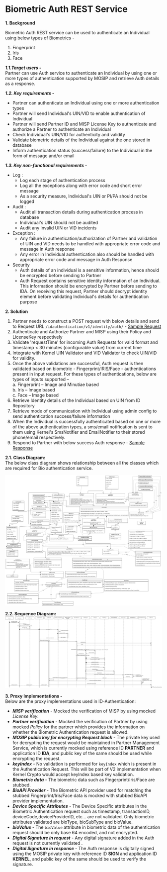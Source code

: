 # Biometric Auth REST Service


**1. Background**


Biometric Auth REST service can be used to authenticate an Individual using below types of Biometrics - 
1.	Fingerprint 
2.	Iris
3.	Face


***1.1.Target users -***  
Partner can use Auth service to authenticate an Individual by using one or more types of authentication supported by MOSIP and retrieve Auth details as a response.


 ***1.2. Key requirements -***   
-	Partner can authenticate an Individual using one or more authentication types
-	Partner will send Individual's UIN/VID to enable authentication of Individual
-	Partner will send Partner ID and MISP License Key to authenticate and authorize a Partner to authenticate an Individual
-	Check Individual's UIN/VID for authenticity and validity
-	Validate biometric details of the Individual against the one stored in database
-	Inform authentication status (success/failure) to the Individual in the form of message and/or email


***1.3. Key non-functional requirements -***   
-	Log :
	-	Log each stage of authentication process
	-	Log all the exceptions along with error code and short error message
	-	As a security measure, Individual's UIN or PI/PA should not be logged
-	Audit :
	-	Audit all transaction details during authentication process in database
	-	Individual's UIN should not be audited
	-	Audit any invalid UIN or VID incidents
-	Exception :
	-	Any failure in authentication/authorization of Partner and validation of UIN and VID needs to be handled with appropriate error code and message in Auth response
	-	Any error in Individual authentication also should be handled with appropriate error code and message in Auth Response 
-	Security
	-	Auth details of an individual is a sensitive information, hence should be encrypted before sending to Partner
	-	Auth Request contains sensitive identity information of an Individual. This information should be encrypted by Partner before sending to IDA. On receiving this request, Partner should decrypt identity element before validating Individual's details for authentication purpose 


**2. Solution**   
1.	Partner needs to construct a POST request with below details and send to Request URL `/idauthentication/v1/identity/auth/` - [Sample Request](https://github.com/mosip/mosip-docs/wiki/ID-Authentication-APIs#post-idauthenticationv1auth)
2.	Authenticate and Authorize Partner and MISP using their Policy and LicenseKey respectively
3.	Validate 'requestTime' for incoming Auth Requests for valid format and timestamp < 30 minutes (configurable value) from current time
4.	Integrate with Kernel UIN Validator and VID Validator to check UIN/VID for validity. 
5.	Once the above validations are successful, Auth request is then validated based on biometric - Fingerprint/IRIS/Face - authentications present in input request. For these types of authentications, below are types of inputs supported –     
a.	Fingerprint – Image and Minutiae based    
b.	Iris – Image based    
c.	Face – Image based    
6.	Retrieve Identity details of the Individual based on UIN from ID Repository
7.	Retrieve mode of communication with Individual using admin config to send authentication success/failure information
8.	When the Individual is successfully authenticated based on one or more of the above authentication types, a sms/email notification is sent to them using Kernel's SmsNotifier and EmailNotifier to their stored phone/email respectively.
9.	Respond to Partner with below success Auth response - [Sample Response](https://github.com/mosip/mosip-docs/wiki/ID-Authentication-APIs#success-response)


**2.1. Class Diagram:**   
The below class diagram shows relationship between all the classes which are required for Bio authentication service.

![Bio Auth Class Diagram](_images/Bio_Auth_Class_Diagram.PNG)

**2.2. Sequence Diagram:**   
![Bio Auth Sequence Diagram](_images/Bio_Auth_Sequence_Diagram.PNG)

**3. Proxy Implementations -**   
Below are the proxy implementations used in ID-Authentication:
- ***MISP verification*** - Mocked the verification of MISP by using mocked *License Key*.
- ***Partner verification*** - Mocked the verification of Partner by using mocked *Policy* for the partner which provides the information on whether the Biometric Authentication request is allowed.
- ***MOSIP public key for encrypting Request block*** - The private key used for decrypting the request would be maintained in Partner Management Service, which is currently mocked using reference ID **PARTNER** and application ID **IDA**, and public key of the same should be used while encrypting the request.
- ***keyIndex*** - No validation is performed for `keyIndex` which is present in the Authentication Request. This will be part of V2 implementation when Kernel Crypto would accept keyIndex based key validation.
- ***Biometric data*** - The biometric data such as Fingerprint/Iris/Face are stubbed.
- ***BioAPI Provider*** - The Biometric API provider used for matching the stubbed Fingerprint/Iris/Face data is mocked with stubbed BioAPI provider implementation.
- ***Device Specific Attributes*** - The Device Specific attributes in the Biometric Authentication request such as timestamp, transactionID, deviceCode,deviceProviderID, etc... are not validated. Only biometric attributes validated are bioType, bioSubType and bioValue.
- ***bioValue*** - The `bioValue` attribute in biometric data of the authentication request should be only base 64 encoded, and not encrypted.
- ***Digital Signature in request*** - Any digital signature added in the Auth request is not currently validated .
- ***Digital Signature in response*** - The Auth response is digitally signed using the MOSIP private key with reference ID **SIGN** and application ID **KERNEL**, and public key of the same should be used to verify the signature.
